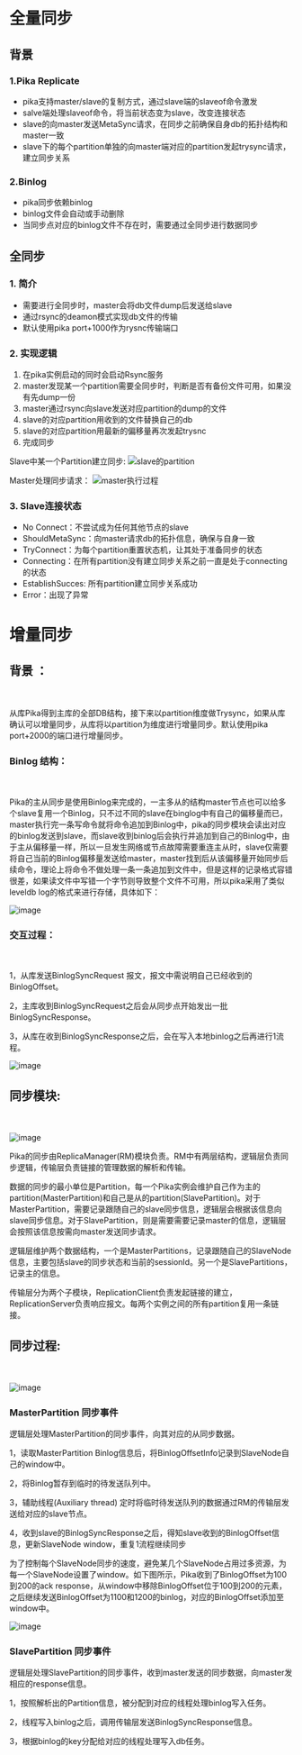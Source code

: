 # 全量同步
## 背景
### 1.Pika Replicate
- pika支持master/slave的复制方式，通过slave端的slaveof命令激发
- salve端处理slaveof命令，将当前状态变为slave，改变连接状态
- slave的向master发送MetaSync请求，在同步之前确保自身db的拓扑结构和master一致
- slave下的每个partition单独的向master端对应的partition发起trysync请求，建立同步关系
### 2.Binlog
- pika同步依赖binlog
- binlog文件会自动或手动删除
- 当同步点对应的binlog文件不存在时，需要通过全同步进行数据同步
## 全同步
### 1. 简介
- 需要进行全同步时，master会将db文件dump后发送给slave
- 通过rsync的deamon模式实现db文件的传输
- 默认使用pika port+1000作为rysnc传输端口
### 2. 实现逻辑
1. 在pika实例启动的同时会启动Rsync服务
2. master发现某一个partition需要全同步时，判断是否有备份文件可用，如果没有先dump一份
3. master通过rsync向slave发送对应partition的dump的文件
4. slave的对应partition用收到的文件替换自己的db
5. slave的对应partition用最新的偏移量再次发起trysnc
6. 完成同步

Slave中某一个Partition建立同步:
![slave的partition](https://i.imgur.com/flnOyeZ.png)

Master处理同步请求：
![master执行过程](https://i.imgur.com/Beclo9c.png)
### 3. Slave连接状态
- No Connect：不尝试成为任何其他节点的slave
- ShouldMetaSync：向master请求db的拓扑信息，确保与自身一致
- TryConnect：为每个partition重置状态机，让其处于准备同步的状态
- Connecting：在所有partition没有建立同步关系之前一直是处于connecting的状态
- EstablishSucces: 所有partition建立同步关系成功
- Error：出现了异常


# 增量同步

## 背景 ：
<br/></br>
从库Pika得到主库的全部DB结构，接下来以partition维度做Trysync，如果从库确认可以增量同步，从库将以partition为维度进行增量同步。默认使用pika port+2000的端口进行增量同步。

### Binlog 结构：
<br/></br>
Pika的主从同步是使用Binlog来完成的，一主多从的结构master节点也可以给多个slave复用一个Binlog，只不过不同的slave在binglog中有自己的偏移量而已，master执行完一条写命令就将命令追加到Binlog中，pika的同步模块会读出对应的binlog发送到slave，而slave收到binlog后会执行并追加到自己的Binlog中，由于主从偏移量一样，所以一旦发生网络或节点故障需要重连主从时，slave仅需要将自己当前的Binlog偏移量发送给master，master找到后从该偏移量开始同步后续命令，理论上将命令不做处理一条一条追加到文件中，但是这样的记录格式容错很差，如果读文件中写错一个字节则导致整个文件不可用，所以pika采用了类似leveldb log的格式来进行存储，具体如下：

![image](http://ww2.sinaimg.cn/large/c2cd4307gw1f6m74717b3j20rm0gjwgw.jpg)

### 交互过程：
<br/></br>
1，从库发送BinlogSyncRequest 报文，报文中需说明自己已经收到的BinlogOffset。

2，主库收到BinlogSyncRequest之后会从同步点开始发出一批BinlogSyncResponse。

3，从库在收到BinlogSyncResponse之后，会在写入本地binlog之后再进行1流程。

![image](https://i.imgur.com/JVfTV22.png)

## 同步模块:
<br/></br>
![image](https://i.imgur.com/5ByKpsA.png )

Pika的同步由ReplicaManager(RM)模块负责。RM中有两层结构，逻辑层负责同步逻辑，传输层负责链接的管理数据的解析和传输。

数据的同步的最小单位是Partition，每一个Pika实例会维护自己作为主的partition(MasterPartition)和自己是从的partition(SlavePartition)。对于MasterPartition，需要记录跟随自己的slave同步信息，逻辑层会根据该信息向slave同步信息。对于SlavePartition，则是需要需要记录master的信息，逻辑层会按照该信息按需向master发送同步请求。

逻辑层维护两个数据结构，一个是MasterPartitions，记录跟随自己的SlaveNode信息，主要包括slave的同步状态和当前的sessionId。另一个是SlavePartitions，记录主的信息。

传输层分为两个子模块，ReplicationClient负责发起链接的建立，ReplicationServer负责响应报文。每两个实例之间的所有partition复用一条链接。



## 同步过程:
<br/></br>
![image](https://i.imgur.com/1Q8PbjF.png )


### MasterPartition 同步事件
逻辑层处理MasterPartition的同步事件，向其对应的从同步数据。

1，读取MasterPartition Binlog信息后，将BinlogOffsetInfo记录到SlaveNode自己的window中。

2，将Binlog暂存到临时的待发送队列中。

3，辅助线程(Auxiliary thread) 定时将临时待发送队列的数据通过RM的传输层发送给对应的slave节点。

4，收到slave的BinlogSyncResponse之后，得知slave收到的BinlogOffset信息，更新SlaveNode window，重复1流程继续同步

为了控制每个SlaveNode同步的速度，避免某几个SlaveNode占用过多资源，为每一个SlaveNode设置了window。如下图所示，Pika收到了BinlogOffset为100到200的ack response，从window中移除BinlogOffset位于100到200的元素，之后继续发送BinlogOffset为1100和1200的binlog，对应的BinlogOffset添加至window中。



![image](https://i.imgur.com/0GtOhk4.png)


### SlavePartition 同步事件
逻辑层处理SlavePartition的同步事件，收到master发送的同步数据，向master发相应的response信息。

1，按照解析出的Partition信息，被分配到对应的线程处理binlog写入任务。

2，线程写入binlog之后，调用传输层发送BinlogSyncResponse信息。

3，根据binlog的key分配给对应的线程处理写入db任务。

